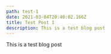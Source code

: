 ```yaml
---
path: test-1
date: 2021-03-04T20:40:02.166Z
title: Test Post 1
description: This is a test blog post
---
```

This is a test blog post